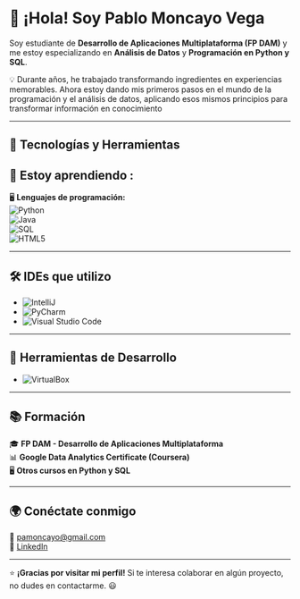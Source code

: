 # 👋 ¡Hola! Soy Pablo Moncayo Vega  

Soy estudiante de **Desarrollo de Aplicaciones Multiplataforma (FP DAM)** y me estoy especializando en **Análisis de Datos** y **Programación en Python y SQL**.  

💡  Durante años, he trabajado transformando ingredientes en experiencias memorables. Ahora estoy dando mis primeros pasos en el mundo de la programación y el análisis de datos, aplicando esos mismos principios para transformar información en conocimiento  

---

## 🔧 Tecnologías y Herramientas  

## 🚀 Estoy aprendiendo : 

🖥️ **Lenguajes de programación:**  
![Python](https://img.shields.io/badge/Python-3776AB?style=for-the-badge&logo=python&logoColor=white)  
![Java](https://img.shields.io/badge/Java-007396?style=for-the-badge&logo=java&logoColor=white)  
![SQL](https://img.shields.io/badge/SQL-025E8C?style=for-the-badge&logo=sqlite&logoColor=white)  
![HTML5](https://img.shields.io/badge/HTML5-E34F26?style=for-the-badge&logo=html5&logoColor=white)  

---

## 🛠️ IDEs que utilizo  

- ![IntelliJ](https://img.shields.io/badge/IntelliJ-000000?style=for-the-badge&logo=intellijidea&logoColor=white)  
- ![PyCharm](https://img.shields.io/badge/PyCharm-000000?style=for-the-badge&logo=pycharm&logoColor=white)  
- ![Visual Studio Code](https://img.shields.io/badge/VS%20Code-0078D4?style=for-the-badge&logo=visualstudiocode&logoColor=white)

---

## 🔧 Herramientas de Desarrollo  

- ![VirtualBox](https://img.shields.io/badge/VirtualBox-183A61?style=for-the-badge&logo=virtualbox&logoColor=white)


---

## 📚 Formación  

🎓 **FP DAM - Desarrollo de Aplicaciones Multiplataforma**  
📊 **Google Data Analytics Certificate (Coursera)**  
🖥️ **Otros cursos en Python y SQL**  

---

## 🌍 Conéctate conmigo  

📩 pamoncayo@gmail.com  
💼 [LinkedIn](https://www.linkedin.com/in/pablomoncayovega/)  


---

⭐ **¡Gracias por visitar mi perfil!** Si te interesa colaborar en algún proyecto, no dudes en contactarme. 😃  


<!--
**electorado/electorado** is a ✨ _special_ ✨ repository because its `README.md` (this file) appears on your GitHub profile.

Here are some ideas to get you started:

- 🔭 I’m currently working on ...
- 🌱 I’m currently learning ...
- 👯 I’m looking to collaborate on ...
- 🤔 I’m looking for help with ...
- 💬 Ask me about ...
- 📫 How to reach me: ...
- 😄 Pronouns: ...
- ⚡ Fun fact: ...
-->

